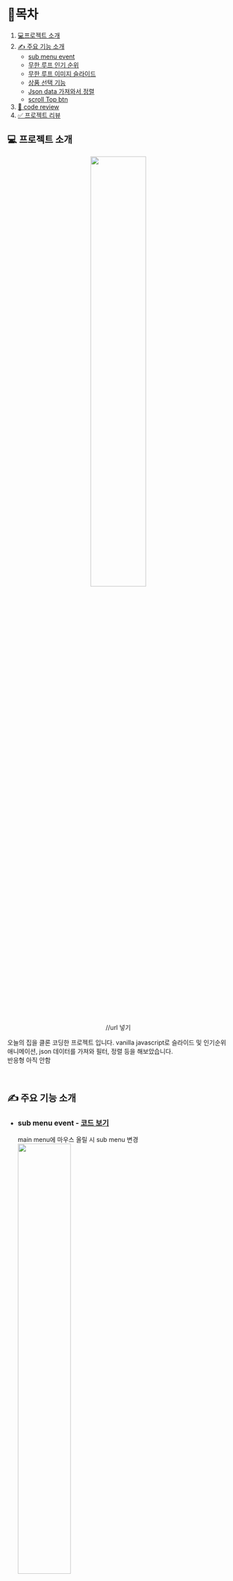 # 🎇목차

1. [💻프로젝트 소개](#-프로젝트-소개)
2. [✍ 주요 기능 소개](#-주요-기능-소개)
   - [sub menu event](#sub-menu-event)
   - [무한 루프 인기 순위](#무한-루프-인기-순위)
   - [무한 루프 이미지 슬라이드](#무한-루프-이미지-슬라이드)
   - [상품 선택 기능](#상품-선택-기능)
   - [Json data 가져와서 정렬](#json-data-가져와서-정렬)
   - [scroll Top btn](#scroll-top-btn)
3. [🧾 code review](#-code-review)
4. [✅ 프로젝트 리뷰](#-프로젝트-리뷰)
   <br />

## 💻 프로젝트 소개

<div align="center">
  
   <img src="https://github.com/future9061/ohou_future/assets/132829711/763b526a-74b1-40a1-9740-72d196808230" width="50%">

//url 넣기

   <p align="start">
     오늘의 집을 클론 코딩한 프로젝트 입니다. vanilla javascript로 슬라이드 및 인기순위 애니메이션, json 데이터를 가져와 필터, 정렬 등을 해보았습니다.<br />
    반응형 아직 안함
      
   </p>
</div>

<br />

## ✍ 주요 기능 소개

- ### sub menu event - [코드 보기](#sub-menu)

  main menu에 마우스 올릴 시 sub menu 변경
  <br />
  <img src="https://github.com/future9061/ohou_future/assets/132829711/69b4842f-26cd-4929-9744-e3d012ffdc0a" width="50%">

    <br />
    <br />

- ### 무한 루프 인기 순위 - [코드 보기](#인기-순위)
  <br />
  <img src="https://github.com/future9061/ohou_future/assets/132829711/541b7a41-fec4-497d-9ea4-58f0b7b6747f" width="50%">

<br />
<br />

- ### 무한 루프 이미지 슬라이드 - [코드 보기](#img-slide)
  <br />

<br />
<br />

- ### 상품 선택 기능 - [코드 보기](#상품-선택)
<br />
  <img src="https://github.com/future9061/ohou_future/assets/132829711/188bd7a9-2860-4760-bca5-aacb94fddff5" width="50%">

<br />
<br />

- ### Json data 가져와서 정렬 - [코드 보기](#json-data)
<br />
  <img src="https://github.com/future9061/ohou_future/assets/132829711/86766a7d-a2f9-439b-ba62-6ab76dfd02a8" width="30%" height="100px">

<br />
<br />

- ### scroll top btn - [코드 보기](#top-btn)
<br />

<br />
<br />

## 🧾 code review

<br />

#### sub menu

```javascript

```

<br />

#### 인기 순위

```javascript

```

<br />

#### Img slide

```javascript

```

<br />

#### 상품 선택

```javascript

```

<br />

#### Json data

```javascript

```

<br />

#### TOP btn

```javascript

```

<br />

### ✅ 프로젝트 리뷰

